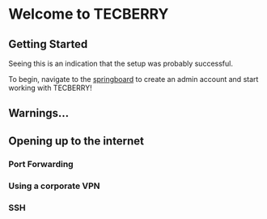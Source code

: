# Welcome to TECBERRY

## Getting Started

Seeing this is an indication that the setup was probably successful.

To begin, navigate to the <a href="/spring">springboard</a> to create an admin account and start working with TECBERRY!

## Warnings...

## Opening up to the internet

### Port Forwarding

### Using a corporate VPN

### SSH